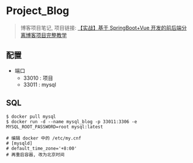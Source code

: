 # Project_Blog

> 博客项目笔记, 项目链接: [【实战】基于 SpringBoot+Vue 开发的前后端分离博客项目完整教学](https://www.bilibili.com/video/BV1PQ4y1P7hZ?p=1&vd_source=993f34d3199cf3caa93a059902697fd6)

## 配置

- 端口
  - 33010 : 项目
  - 33011 : mysql

## SQL

```shell
$ docker pull mysql
$ docker run -d --name mysql_blog -p 33011:3306 -e MYSQL_ROOT_PASSWORD=root mysql:latest

# 编辑 docker 中的 /etc/my.cnf
# [mysqld]
# default_time_zone='+8:00'
# 再重启容器, 改为北京时间
```
